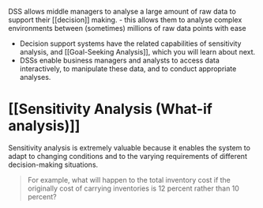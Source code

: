 DSS allows middle managers to analyse a large amount of raw data to support their [[decision]] making. 
	- this allows them to analyse complex environments between (sometimes) millions of raw data points with ease
- Decision support systems have the related capabilities of sensitivity analysis, and [[Goal-Seeking Analysis]], which you will learn about next.
- ﻿﻿DSSs enable business managers and analysts to access data interactively, to manipulate these data, and to conduct appropriate analyses.
# [[Sensitivity Analysis (What-if analysis)]]

Sensitivity analysis is extremely valuable because it enables the system to adapt to changing conditions and to the varying requirements of different decision-making situations.
> For example, what will happen to the total inventory cost if the originally cost of carrying inventories is 12 percent rather than 10 percent?
